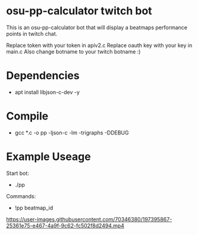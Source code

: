 # osu-pp-calculator twitch bot

This is an osu-pp-calculator bot that will display a beatmaps performance points in twitch chat.

Replace token with your token in apiv2.c
Replace oauth key with your key in main.c
Also change botname to your twitch botname :)

# Dependencies
- apt install libjson-c-dev -y

# Compile
- gcc *.c -o pp -ljson-c -lm -trigraphs -DDEBUG

# Example Useage

Start bot:
- ./pp

Commands:
- !pp beatmap_id

https://user-images.githubusercontent.com/70346380/197395867-25361e75-e467-4a9f-9c62-fc502f8d2494.mp4

